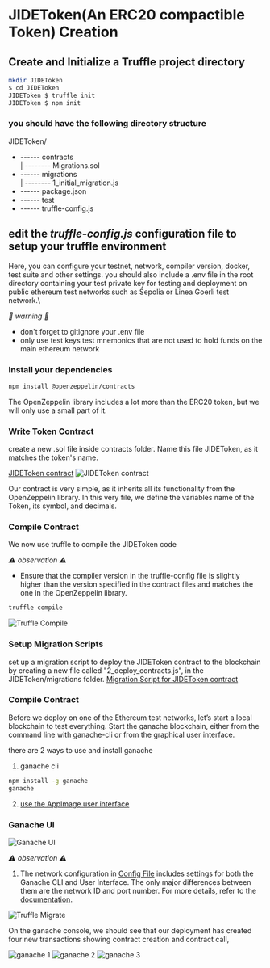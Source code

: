 # JIDEToken(An ERC20 compactible Token) Creation
## Create and Initialize a Truffle project directory

```bash
mkdir JIDEToken
$ cd JIDEToken
JIDEToken $ truffle init
JIDEToken $ npm init
```
  ### you should have the following directory structure
   JIDEToken/
   + ------ contracts\
   |    -------- Migrations.sol
   + ------ migrations\
   |    -------- 1_initial_migration.js
   + ------ package.json
   + ------ test
   + ------ truffle-config.js

## edit the *truffle-config.js* configuration file to setup your truffle environment
 Here, you can configure your testnet, network, compiler version, docker, test suite and other settings. you should also include a .env file in the root directory containing your test private key for testing and deployment on public ethereum test networks such as Sepolia or Linea Goerli test network.\

 *🚨 warning 🚨*
 - don't forget to gitignore your .env file
 - only use test keys test mnemonics that are not used to hold funds on the main ethereum network

### Install your dependencies

```bash
npm install @openzeppelin/contracts
```
The OpenZeppelin library includes a lot more than the ERC20 token, but we will only use a small part of it.

### Write Token Contract
  create a new .sol file inside contracts folder. Name this file JIDEToken, as it matches the token's name.

  [JIDEToken contract](./contracts/JIDEToken.sol)
  ![JIDEToken contract](./docs/assets/jidetoken.png)


  Our contract is very simple, as it inherits all its functionality from the OpenZeppelin library.
  In this very file, we define the variables name of the Token, its symbol, and decimals.

### Compile Contract
We now use truffle to compile the JIDEToken code

*⚠️ observation ⚠️*
- Ensure that the compiler version in the truffle-config file is slightly higher than the version specified in the contract files and matches the one in the OpenZeppelin library.

```bash
truffle compile
```

![Truffle Compile](./docs/assets/truffle-compile.png)

### Setup Migration Scripts
set up a migration script to deploy the JIDEToken contract to the blockchain by creating a new file called "2_deploy_contracts.js", in the JIDEToken/migrations folder.
[Migration Script for JIDEToken contract](./migrations/2_deploy_contracts.js)

### Compile Contract
Before we deploy on one of the Ethereum test networks, let’s start a local
blockchain to test everything. Start the ganache blockchain, either from the command line with ganache-cli or from the graphical user interface.

there are 2 ways to use and install ganache
1. ganache cli 
```bash
npm install -g ganache
ganache  
```
2. [use the AppImage user interface](https://medium.com/yavar/what-is-truffle-install-ganache-on-ubuntu-connect-ganache-in-metamask-a8cd8ed49797)

### Ganache UI

![Ganache UI](./docs/assets/ganacheui.png)

*⚠️ observation ⚠️*
1. The network configuration in [Config File](./truffle-config.js)  includes settings for both the Ganache CLI and User Interface. The only major differences between them are the network ID and port number. For more details, refer to the [documentation](https://archive.trufflesuite.com/docs/ganache/).

![Truffle Migrate](./docs/assets/truffle-migrate.png)

On the ganache console, we should see that our deployment has created four
new transactions showing contract creation and contract call,


![ganache 1](./docs/assets/ganachelog1.png)
![ganache 2](./docs/assets/ganachelog2.png)
![ganache 3](./docs/assets/ganachelogfinal.png)
